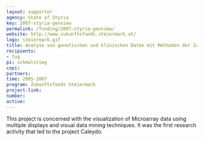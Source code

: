 ```yaml
---
layout: supporter
agency: State of Styria
key: 2007-styria-genview
permalink: /funding/2007-styria-genview/
website: http://www.zukunftsfonds.steiermark.at/
logo: steiermark.gif
title: Analyse von genetischen und klinischen Daten mit Methoden der Informationsvisualisierung und multimodaler Benutzerschnittstellen
recipients: 
- tug
pi: schmalstieg
copi:
partners: 
time: 2005-2007
program: Zukunftsfonds Steiermark
project-link: 
number:
active:
---
```

This project is concerned with the visualization of Microarray data using multiple displays and visual data mining techniques. It was the first research activity that led to the project Caleydo.


